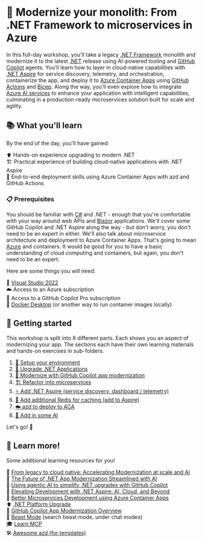 # 🚀 Modernize your monolith: From .NET Framework to microservices in Azure

In this full-day workshop, you'll take a legacy [.NET Framework](https://docs.microsoft.com/en-us/dotnet/framework/) monolith and modernize it to the latest [.NET](https://docs.microsoft.com/en-us/dotnet/) release using AI-powered tooling and [GitHub Copilot](https://docs.github.com/en/copilot) agents. You'll learn how to layer in cloud-native capabilities with [.NET Aspire](https://learn.microsoft.com/en-us/dotnet/aspire/) for service discovery, telemetry, and orchestration, containerize the app, and deploy it to [Azure Container Apps](https://docs.microsoft.com/en-us/azure/container-apps/) using [GitHub Actions](https://docs.github.com/en/actions) and [Bicep](https://docs.microsoft.com/en-us/azure/azure-resource-manager/bicep/). Along the way, you'll even explore how to integrate [Azure AI services](https://docs.microsoft.com/en-us/azure/cognitive-services/) to enhance your application with intelligent capabilities, culminating in a production-ready microservices solution built for scale and agility.

## 📚 What you'll learn

By the end of the day, you'll have gained:

⬆️ Hands-on experience upgrading to modern .NET  
🏗️ Practical experience of building cloud-native applications with .NET Aspire  
🚀 End-to-end deployment skills using Azure Container Apps with azd and GitHub Actions

### 📋 Prerequisites

You should be familiar with [C#](https://docs.microsoft.com/en-us/dotnet/csharp/) and .NET - enough that you're comfortable with your way around web APIs and [Blazor](https://docs.microsoft.com/en-us/aspnet/core/blazor/) applications. We'll cover some GitHub Copilot and .NET Aspire along the way - but don't worry, you don't need to be an expert in either. We'll also talk about microservice architecture and deployment to Azure Container Apps. That's going to mean [Azure](https://docs.microsoft.com/en-us/azure/) and containers. It would be good for you to have a basic understanding of cloud computing and containers, but again, you don't need to be an expert.

Here are some things you will need:

🔨 [Visual Studio 2022](https://visualstudio.microsoft.com/vs/)  
☁️ Access to an Azure subscription  
🤖 Access to a GitHub Copilot Pro subscription  
🐳 [Docker Desktop](https://www.docker.com/products/docker-desktop/) (or another way to run container images locally)

## 🎯 Getting started

This workshop is split into 8 different parts. Each shows you an aspect of modernizing your app. The sections each have their own learning materials and hands-on exercises in sub-folders.

1. [🔧 Setup your environment](./1-setup-your-environment/README.md)
2. [🔄 Upgrade .NET Applications](./2-upgrade-dotnet/README.md)
3. [🤖 Modernize with GitHub Copilot app modernization](./3-modernize-with-github-copilot/README.md)
4. [🏗️ Refactor into microservices](./4-refactor-into-microservices/README.md)
5. [⭐ Add .NET Aspire (service discovery, dashboard / telemetry)](./5-add-dotnet-aspire/README.md)
6. [🚀 Add additional Redis for caching (add to Aspire)](./6-add-redis-caching/README.md)
7. [☁️ azd to deploy to ACA](./7-deploy-to-aca-with-azd/README.md)
8. [🧠 Add in some AI](./8-add-ai-capabilities/README.md)

Let's go! 🎉

## 📖 Learn more!

Some additional learning resources for you!

🎥 [From legacy to cloud native: Accelerating Modernization at scale and AI](https://build.microsoft.com/en-US/sessions/BRK199?source=sessions)  
🎥 [The Future of .NET App Modernization Streamlined with AI](https://build.microsoft.com/en-US/sessions/BRK101?source=sessions)  
🎥 [Using agentic AI to simplify .NET upgrades with GitHub Copilot](https://build.microsoft.com/en-US/sessions/DEM549?source=sessions)  
🎥 [Elevating Development with .NET Aspire: AI, Cloud, and Beyond](https://build.microsoft.com/en-US/sessions/BRK106?source=sessions)  
🎥 [Better Microservices Development using Azure Container Apps](https://build.microsoft.com/en-US/sessions/BRK182?source=sessions)  
⬆️ [.NET Platform Upgrade](https://dotnet.microsoft.com/en-us/platform/upgrade)  
📖 [GitHub Copilot App Modernization Overview](https://learn.microsoft.com/en-us/dotnet/core/porting/github-copilot-app-modernization-overview)  
🚀 [Beast Mode](https://github.com/github/awesome-copilot) (search beast mode, under chat modes)  
🎓 [Learn MCP](https://aka.ms/learn-mcp-link)  
🛠️ [Awesome azd (for templates)](https://aka.ms/awesome-azd)

